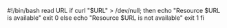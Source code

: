 #!/bin/bash
read URL
if curl "$URL" > /dev/null; 
then
echo "Resource $URL is available"
exit 0
else
echo "Resource $URL is not available"
exit 1
fi
